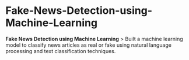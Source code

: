 # Fake-News-Detection-using-Machine-Learning
**Fake News Detection using Machine Learning**  > Built a machine learning model to classify news articles as real or fake using natural language processing and text classification techniques.
